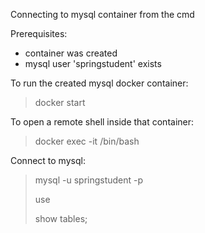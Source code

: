 Connecting to mysql container from the cmd

Prerequisites:
  - container was created
  - mysql user 'springstudent' exists

To run the created mysql docker container:
> docker start <container-name>

To open a remote shell inside that container:
> docker exec -it <container-id-or-name> /bin/bash

Connect to mysql:
> mysql -u springstudent -p
> 
> use <database-name>
> 
> show tables;